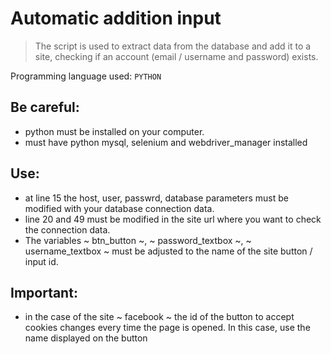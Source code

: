 # Automatic addition input
> The script is used to extract data from the database and add it to a site, checking if an account (email / username and password) exists.

Programming language used: ``PYTHON``
 
## Be careful:
* python must be installed on your computer.
* must have python mysql, selenium and webdriver_manager installed

## Use:
* at line 15 the host, user, passwrd, database parameters must be modified with your database connection data.
* line 20 and 49 must be modified in the site url where you want to check the connection data.
* The variables ~ btn_button ~, ~ password_textbox ~, ~ username_textbox ~ must be adjusted to the name of the site button / input id.

## Important: 
 * in the case of the site ~ facebook ~ the id of the button to accept cookies changes every time the page is opened. In this case, use the name displayed on the button
